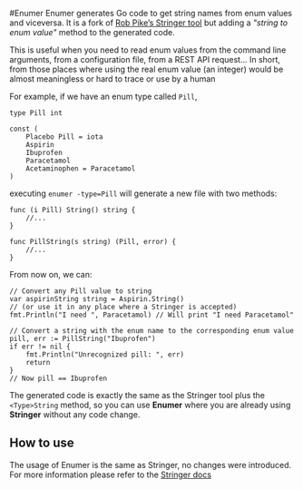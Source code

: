 #Enumer
Enumer generates Go code to get string names from enum values and viceversa.
It is a fork of [Rob Pike’s Stringer tool](https://godoc.org/golang.org/x/tools/cmd/stringer) 
but adding a *"string to enum value"* method to the generated code.

This is useful when you need to read enum values from the command line arguments, from a configuration file, 
from a REST API request... In short, from those places where using the real enum value (an integer) would 
be almost meaningless or hard to trace or use by a human

For example, if we have an enum type called `Pill`,
```
type Pill int

const (
	Placebo Pill = iota
	Aspirin
	Ibuprofen
	Paracetamol
	Acetaminophen = Paracetamol
)
```
executing `enumer -type=Pill` will generate a new file with two methods:
```
func (i Pill) String() string {
    //...
}

func PillString(s string) (Pill, error) {
    //...
}
```
From now on, we can:
```
// Convert any Pill value to string
var aspirinString string = Aspirin.String()
// (or use it in any place where a Stringer is accepted)
fmt.Println("I need ", Paracetamol) // Will print "I need Paracetamol"

// Convert a string with the enum name to the corresponding enum value
pill, err := PillString("Ibuprofen")
if err != nil {
    fmt.Println("Unrecognized pill: ", err)
    return
}
// Now pill == Ibuprofen
```

The generated code is exactly the same as the Stringer tool plus the `<Type>String` method, so you can use
**Enumer** where you are already using **Stringer** without any code change.

## How to use
The usage of Enumer is the same as Stringer, no changes were introduced.
For more information please refer to the [Stringer docs](https://godoc.org/golang.org/x/tools/cmd/stringer) 